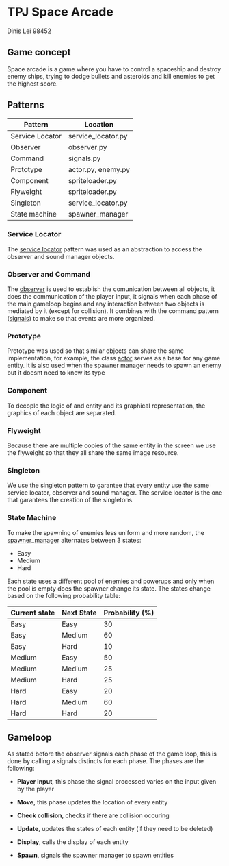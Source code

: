 # TPJ Space Arcade

Dinis Lei 98452

## Game concept

Space arcade is a game where you have to control a spaceship and destroy enemy ships, trying to dodge bullets and asteroids and kill enemies to get the highest score. 

## Patterns 

|Pattern|Location|
|---|---|
|Service Locator| service_locator.py|
|Observer| observer.py|
|Command| signals.py|
|Prototype| actor.py, enemy.py|
|Component| spriteloader.py|
|Flyweight| spriteloader.py|
|Singleton| service_locator.py|
|State machine| spawner_manager|


### Service Locator

The [service locator](service_locator.py) pattern was used as an abstraction to access the observer and sound manager objects.

### Observer and Command

The [observer]() is used to establish the comunication between all objects, it does the communication of the player input, it signals when each phase of the main gameloop begins and any interaction between two objects is mediated by it (except for collision). It combines with the command pattern ([signals]()) to make so that events are more organized.

### Prototype

Prototype was used so that similar objects can share the same implementation, for example, the class [actor]() serves as a base for any game entity. It is also used when the spawner manager needs to spawn an enemy but it doesnt need to know its type

### Component

To decople the logic of and entity and its graphical representation, the graphics of each object are separated.

### Flyweight

Because there are multiple copies of the same entity in the screen we use the flyweight so that they all share the same image resource.

### Singleton

We use the singleton pattern to garantee that every entity use the same service locator, observer and sound manager. The service locator is the one that garantees the creation of the singletons.

### State Machine

To make the spawning of enemies less uniform and more random, the [spawner_manager]() alternates between 3 states:

- Easy
- Medium
- Hard

Each state uses a different pool of enemies and powerups and only when the pool is empty does the spawner change its state.
The states change based on the following probability table:

|Current state| Next State| Probability (%)|
|---|---|---|
|Easy| Easy| 30|
|Easy| Medium| 60|
|Easy| Hard| 10|
|Medium|Easy|50|
|Medium|Medium|25|
|Medium|Hard|25|
|Hard|Easy|20|
|Hard|Medium|60|
|Hard|Hard|20|

## Gameloop

As stated before the observer signals each phase of the game loop, this is done by calling a signals distincts for each phase. The phases are the following:

- **Player input**, this phase the signal processed varies on the input given by the player

- **Move**, this phase updates the location of every entity

- **Check collision**, checks if there are collision occuring

- **Update**, updates the states of each entity (if they need to be deleted)

- **Display**, calls the display of each entity 

- **Spawn**, signals the spawner manager to spawn entities